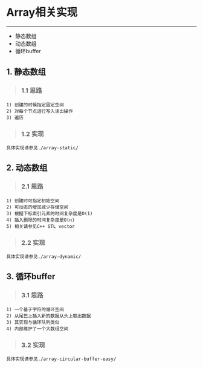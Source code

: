# **Array相关实现** #
***

* 静态数组
* 动态数组
* 循环buffer


## **1. 静态数组** ##
> ### **1.1 思路** ###
    1) 创建的时候指定固定空间 
    2) 对每个节点进行写入读出操作
    3) 遍历
> ### **1.2 实现** ###
    具体实现请参见./array-static/



## **2. 动态数组** ##
> ### **2.1 思路** ###
    1) 创建时可指定初始空间
    2) 可动态的增加减少存储空间
    3) 根据下标索引元素的时间复杂度是O(1)
    4) 插入删除的时间复杂度是O(n)
    5) 相关请参见C++ STL vector
> ### **2.2 实现** ###
    具体实现请参见./array-dynamic/



## **3. 循环buffer** ##
> ### **3.1 思路** ###
    1) 一个基于字符的循环空间
    2) 从尾巴上插入新的数据从头上取出数据
    3) 其实现与循环队列类似
    4) 内部维护了一个大数组空间
> ### **3.2 实现** ###
    具体实现请参见./array-circular-buffer-easy/
